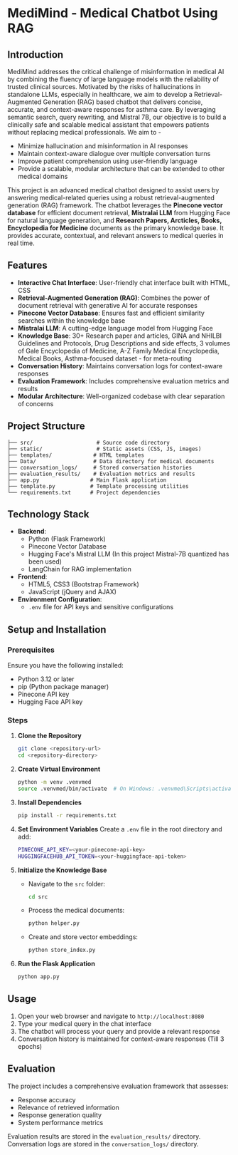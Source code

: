 # **MediMind - Medical Chatbot Using RAG**

## **Introduction**
MediMind addresses the critical challenge of misinformation in medical AI by combining the fluency of large language models with the reliability of trusted clinical sources. Motivated by the risks of hallucinations in standalone LLMs, especially in healthcare, we aim to develop a Retrieval-Augmented Generation (RAG) based chatbot that delivers concise, accurate, and context-aware responses for asthma care. By leveraging semantic search, query rewriting, and Mistral 7B, our objective is to build a clinically safe and scalable medical assistant that empowers patients without replacing medical professionals.
We aim to - 
- Minimize hallucination and misinformation in AI responses
- Maintain context-aware dialogue over multiple conversation turns
- Improve patient comprehension using user-friendly language
- Provide a scalable, modular architecture that can be extended to other medical domains

This project is an advanced medical chatbot designed to assist users by answering medical-related queries using a robust retrieval-augmented generation (RAG) framework. The chatbot leverages the **Pinecone vector database** for efficient document retrieval, **Mistralai LLM** from Hugging Face for natural language generation, and **Research Papers, Arcticles, Books, Encyclopedia for Medicine** documents as the primary knowledge base. It provides accurate, contextual, and relevant answers to medical queries in real time.

## **Features**
- **Interactive Chat Interface**: User-friendly chat interface built with HTML, CSS
- **Retrieval-Augmented Generation (RAG)**: Combines the power of document retrieval with generative AI for accurate responses
- **Pinecone Vector Database**: Ensures fast and efficient similarity searches within the knowledge base
- **Mistralai LLM**: A cutting-edge language model from Hugging Face
- **Knowledge Base**: 30+ Research paper and articles, GINA and NHILBI Guidelines and Protocols, Drug Descriptions and side effects, 3 volumes of Gale Encyclopedia of Medicine, A-Z Family Medical Encyclopedia, Medical Books, Asthma-focused dataset - for meta-routing
- **Conversation History**: Maintains conversation logs for context-aware responses
- **Evaluation Framework**: Includes comprehensive evaluation metrics and results
- **Modular Architecture**: Well-organized codebase with clear separation of concerns

## **Project Structure**
```
├── src/                    # Source code directory
├── static/                 # Static assets (CSS, JS, images)
├── templates/             # HTML templates
├── Data/                  # Data directory for medical documents
├── conversation_logs/     # Stored conversation histories
├── evaluation_results/    # Evaluation metrics and results
├── app.py                # Main Flask application
├── template.py           # Template processing utilities
└── requirements.txt      # Project dependencies
```

## **Technology Stack**
- **Backend**:
  - Python (Flask Framework)
  - Pinecone Vector Database
  - Hugging Face's Mistral LLM (In this project Mistral-7B quantized has been used)
  - LangChain for RAG implementation
- **Frontend**:
  - HTML5, CSS3 (Bootstrap Framework)
  - JavaScript (jQuery and AJAX)
- **Environment Configuration**:
  - `.env` file for API keys and sensitive configurations

## **Setup and Installation**

### Prerequisites
Ensure you have the following installed:
- Python 3.12 or later
- pip (Python package manager)
- Pinecone API key
- Hugging Face API key

### Steps
1. **Clone the Repository**
   ```bash
   git clone <repository-url>
   cd <repository-directory>
   ```

2. **Create Virtual Environment**
   ```bash
   python -m venv .venvmed
   source .venvmed/bin/activate  # On Windows: .venvmed\Scripts\activate
   ```

3. **Install Dependencies**
   ```bash
   pip install -r requirements.txt
   ```

4. **Set Environment Variables**
   Create a `.env` file in the root directory and add:
   ```bash
   PINECONE_API_KEY=<your-pinecone-api-key>
   HUGGINGFACEHUB_API_TOKEN=<your-huggingface-api-token>
   ```

5. **Initialize the Knowledge Base**
   - Navigate to the `src` folder:
     ```bash
     cd src
     ```
   - Process the medical documents:
     ```bash
     python helper.py
     ```
   - Create and store vector embeddings:
     ```bash
     python store_index.py
     ```

6. **Run the Flask Application**
   ```bash
   python app.py
   ```

## **Usage**
1. Open your web browser and navigate to `http://localhost:8080`
2. Type your medical query in the chat interface
3. The chatbot will process your query and provide a relevant response
4. Conversation history is maintained for context-aware responses (Till 3 epochs)

## **Evaluation**
The project includes a comprehensive evaluation framework that assesses:
- Response accuracy
- Relevance of retrieved information
- Response generation quality
- System performance metrics

Evaluation results are stored in the `evaluation_results/` directory.
Conversation logs are stored in the `conversation_logs/` directory.
